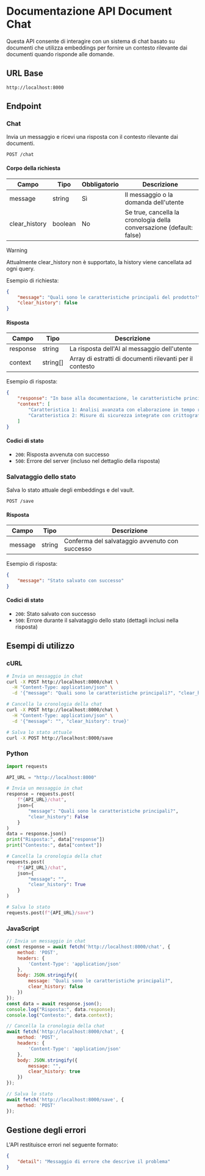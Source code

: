 # Documentazione API Document Chat

Questa API consente di interagire con un sistema di chat basato su documenti che utilizza embeddings per fornire un contesto rilevante dai documenti quando risponde alle domande.

## URL Base

```
http://localhost:8000
```

## Endpoint

### Chat

Invia un messaggio e ricevi una risposta con il contesto rilevante dai documenti.

```
POST /chat
```

#### Corpo della richiesta

| Campo         | Tipo    | Obbligatorio | Descrizione                                           |
|--------------|---------|--------------|-------------------------------------------------------|
| message      | string  | Sì           | Il messaggio o la domanda dell'utente                |
| clear_history| boolean | No           | Se true, cancella la cronologia della conversazione (default: false) |

>[!WARNING]
Attualmente clear_history non è supportato, la history viene cancellata ad ogni query.

Esempio di richiesta:
```json
{
    "message": "Quali sono le caratteristiche principali del prodotto?",
    "clear_history": false
}
```

#### Risposta

| Campo    | Tipo     | Descrizione                                        |
|----------|---------|----------------------------------------------------|
| response | string  | La risposta dell'AI al messaggio dell'utente       |
| context  | string[] | Array di estratti di documenti rilevanti per il contesto |

Esempio di risposta:
```json
{
    "response": "In base alla documentazione, le caratteristiche principali includono...",
    "context": [
        "Caratteristica 1: Analisi avanzata con elaborazione in tempo reale",
        "Caratteristica 2: Misure di sicurezza integrate con crittografia"
    ]
}
```

#### Codici di stato

- `200`: Risposta avvenuta con successo
- `500`: Errore del server (incluso nel dettaglio della risposta)

### Salvataggio dello stato

Salva lo stato attuale degli embeddings e del vault.

```
POST /save
```

#### Risposta

| Campo   | Tipo   | Descrizione                          |
|---------|--------|--------------------------------------|
| message | string | Conferma del salvataggio avvenuto con successo |

Esempio di risposta:
```json
{
    "message": "Stato salvato con successo"
}
```

#### Codici di stato

- `200`: Stato salvato con successo
- `500`: Errore durante il salvataggio dello stato (dettagli inclusi nella risposta)

## Esempi di utilizzo

### cURL

```bash
# Invia un messaggio in chat
curl -X POST http://localhost:8000/chat \
  -H "Content-Type: application/json" \
  -d '{"message": "Quali sono le caratteristiche principali?", "clear_history": false}'

# Cancella la cronologia della chat
curl -X POST http://localhost:8000/chat \
  -H "Content-Type: application/json" \
  -d '{"message": "", "clear_history": true}'

# Salva lo stato attuale
curl -X POST http://localhost:8000/save
```

### Python

```python
import requests

API_URL = "http://localhost:8000"

# Invia un messaggio in chat
response = requests.post(
    f"{API_URL}/chat",
    json={
        "message": "Quali sono le caratteristiche principali?",
        "clear_history": False
    }
)
data = response.json()
print("Risposta:", data["response"])
print("Contesto:", data["context"])

# Cancella la cronologia della chat
requests.post(
    f"{API_URL}/chat",
    json={
        "message": "",
        "clear_history": True
    }
)

# Salva lo stato
requests.post(f"{API_URL}/save")
```

### JavaScript

```javascript
// Invia un messaggio in chat
const response = await fetch('http://localhost:8000/chat', {
    method: 'POST',
    headers: {
        'Content-Type': 'application/json'
    },
    body: JSON.stringify({
        message: "Quali sono le caratteristiche principali?",
        clear_history: false
    })
});
const data = await response.json();
console.log("Risposta:", data.response);
console.log("Contesto:", data.context);

// Cancella la cronologia della chat
await fetch('http://localhost:8000/chat', {
    method: 'POST',
    headers: {
        'Content-Type': 'application/json'
    },
    body: JSON.stringify({
        message: "",
        clear_history: true
    })
});

// Salva lo stato
await fetch('http://localhost:8000/save', {
    method: 'POST'
});
```

## Gestione degli errori

L'API restituisce errori nel seguente formato:

```json
{
    "detail": "Messaggio di errore che descrive il problema"
}
```
